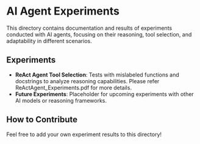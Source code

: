 # AI Agent Experiments

This directory contains documentation and results of experiments conducted with AI agents, focusing on their reasoning, tool selection, and adaptability in different scenarios. 

## Experiments
- **ReAct Agent Tool Selection**: Tests with mislabeled functions and docstrings to analyze reasoning capabilities.
                                  Please refer ReActAgent_Experiments.pdf for more details.
- **Future Experiments**: Placeholder for upcoming experiments with other AI models or reasoning frameworks.

## How to Contribute
Feel free to add your own experiment results to this directory!
